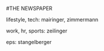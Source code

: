#THE NEWSPAPER

lifestyle, tech: mairinger, zimmermann



work, hr, sports: zeilinger




eps: stangelberger
